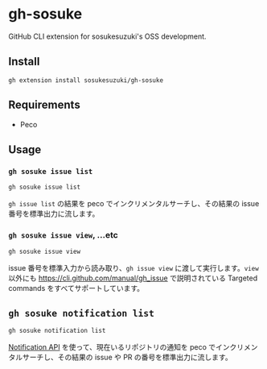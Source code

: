 # gh-sosuke

GitHub CLI extension for sosukesuzuki's OSS development.

## Install

```
gh extension install sosukesuzuki/gh-sosuke
```

## Requirements

- Peco

## Usage

### `gh sosuke issue list`

```sh
gh sosuke issue list
```

`gh issue list` の結果を peco でインクリメンタルサーチし、その結果の issue 番号を標準出力に流します。

### `gh sosuke issue view`, ...etc

```sh
gh sosuke issue view
```

issue 番号を標準入力から読み取り、`gh issue view` に渡して実行します。`view` 以外にも https://cli.github.com/manual/gh_issue で説明されている Targeted commands をすべてサポートしています。

## `gh sosuke notification list`

```sh
gh sosuke notification list
```

[Notification API](https://docs.github.com/ja/rest/activity/notifications?apiVersion=2022-11-28) を使って、現在いるリポジトリの通知を peco でインクリメンタルサーチし、その結果の issue や PR の番号を標準出力に流します。
